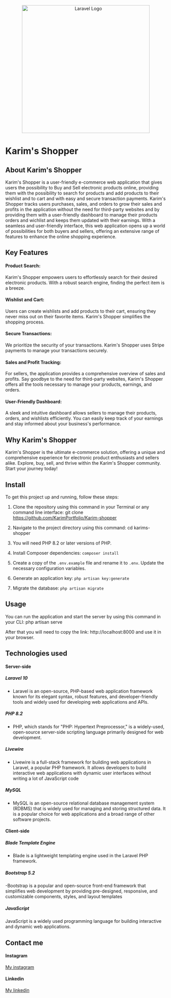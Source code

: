 <p align="center"><a href="https://laravel.com" target="_blank"><img src="https://firebasestorage.googleapis.com/v0/b/karim-portfolio-bc1e8.appspot.com/o/ecommerceLogo.png?alt=media&token=0caf3a18-5442-48c1-b394-64709f12de62&_gl=1*teushu*_ga*MTI3NDU3ODg1LjE2ODk0NTU1ODk.*_ga_CW55HF8NVT*MTY5NzQwNDI0OS4yMS4xLjE2OTc0MDQ1NjMuNjAuMC4w" width="400" alt="Laravel Logo"></a></p>

# Karim's Shopper

## About Karim's Shopper

Karim's Shopper is a user-friendly e-commerce web application that gives users the possibility to Buy and Sell electronic products online, providing them with the possibility to search for products and add products to their wishlist and to cart and with easy and secure transaction payments. Karim's Shopper tracks users purchases, sales, and orders to grow their sales and profits in the application without the need for third-party websites and by providing them with a user-friendly dashboard to manage their products orders and wichlist and keeps them updated with their earnings. With a seamless and user-friendly interface, this web application opens up a world of possibilities for both buyers and sellers, offering an extensive range of features to enhance the online shopping experience.

## Key Features

#### Product Search:
Karim's Shopper empowers users to effortlessly search for their desired electronic products. With a robust search engine, finding the perfect item is a breeze.

#### Wishlist and Cart: 
Users can create wishlists and add products to their cart, ensuring they never miss out on their favorite items. Karim's Shopper simplifies the shopping process.

#### Secure Transactions: 
We prioritize the security of your transactions. Karim's Shopper uses Stripe payments to manage your transactions securely.

#### Sales and Profit Tracking: 
For sellers, the application provides a comprehensive overview of sales and profits. Say goodbye to the need for third-party websites, Karim's Shopper offers all the tools necessary to manage your products, earnings, and orders.

#### User-Friendly Dashboard:
A sleek and intuitive dashboard allows sellers to manage their products, orders, and wishlists efficiently. You can easily keep track of your earnings and stay informed about your business's performance.

## Why Karim's Shopper

Karim's Shopper is the ultimate e-commerce solution, offering a unique and comprehensive experience for electronic product enthusiasts and sellers alike. Explore, buy, sell, and thrive within the Karim's Shopper community. Start your journey today!

## Install

To get this project up and running, follow these steps:
1. Clone the repository using this command in your Terminal or any command line interface:
  git clone https://github.com/KarimPortfolio/Karim-shopper

3. Navigate to the project directory using this command:
  cd karims-shopper

4. You will need PHP 8.2 or later versions of PHP.
5. Install Composer dependencies: `composer install`
6. Create a copy of the `.env.example` file and rename it to `.env`. Update the necessary configuration variables.
7. Generate an application key: `php artisan key:generate`
8. Migrate the database: `php artisan migrate`

## Usage

You can run the application and start the server by using this command in your CLI:
php artisan serve

After that you will need to copy the link: http://localhost:8000
and use it in your browser.

## Technologies used

#### Server-side

##### Laravel 10
- Laravel is an open-source, PHP-based web application framework known for its elegant syntax, robust features, and developer-friendly tools and widely used for developing web applications and APIs.

##### PHP 8.2
- PHP, which stands for "PHP: Hypertext Preprocessor," is a widely-used, open-source server-side scripting language primarily designed for web development.

##### Livewire
- Livewire is a full-stack framework for building web applications in Laravel, a popular PHP framework. It allows developers to build interactive web applications with dynamic user interfaces without writing a lot of JavaScript code

##### MySQL

- MySQL is an open-source relational database management system (RDBMS) that is widely used for managing and storing structured data. It is a popular choice for web applications and a broad range of other software projects.

#### Client-side

##### Blade Template Engine

- Blade is a lightweight templating engine used in the Laravel PHP framework.

##### Bootstrap 5.2

-Bootstrap is a popular and open-source front-end framework that simplifies web development by providing pre-designed, responsive, and customizable components, styles, and layout templates

##### JavaScript

JavaScript is a widely used programming language for building interactive and dynamic web applications.

## Contact me

#### Instagram
[My instagram](https://www.instagram.com/ballaa.karim/)

#### Linkedin
[My linkedin](https://www.linkedin.com/in/mohamed-karim-balla-b31463242/)



